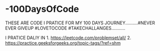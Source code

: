 # -100DaysOfCode
THESE ARE  CODE I PRATICE FOR MY 100 DAYS JOURNEY..........#NEVER EVER GIVEUP  #LOVETOCODE #TAKECHALLANGES...........

I PRATICE DALIY IN 
    1.  https://leetcode.com/problemset/all/
    2. https://practice.geeksforgeeks.org/topic-tags/?ref=shm  
      
